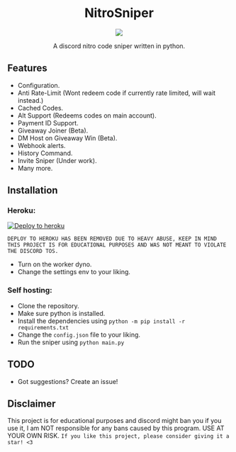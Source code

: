 <h1 align="center">NitroSniper</h1>

<p align="center">
  <a href="#"><img src="https://img.shields.io/codefactor/grade/github/adam757521/NitroSniper?style=flat-square" /></a>
</p>

<p align="center">
   A discord nitro code sniper written in python.
</p>

Features
-------------

- Configuration.
- Anti Rate-Limit (Wont redeem code if currently rate limited, will wait instead.)
- Cached Codes.
- Alt Support (Redeems codes on main account).
- Payment ID Support.
- Giveaway Joiner (Beta).
- DM Host on Giveaway Win (Beta).
- Webhook alerts.
- History Command.
- Invite Sniper (Under work).
- Many more.

Installation
-------------
### Heroku: ###

  [![Deploy to heroku](https://www.herokucdn.com/deploy/button.svg)](https://www.youtube.com/watch?v=dQw4w9WgXcQ)

  `DEPLOY TO HEROKU HAS BEEN REMOVED DUE TO HEAVY ABUSE, KEEP IN MIND THIS PROJECT IS FOR EDUCATIONAL PURPOSES AND WAS NOT MEANT TO VIOLATE THE DISCORD TOS.`
  
  - Turn on the worker dyno.
  - Change the settings env to your liking.

### Self hosting: ###
  - Clone the repository.
  - Make sure python is installed.
  - Install the dependencies using `python -m pip install -r requirements.txt` 
  - Change the `config.json` file to your liking.
  - Run the sniper using `python main.py`

TODO
-------------
- Got suggestions? Create an issue!

Disclaimer
-------------
This project is for educational purposes and discord might ban you if you use it, I am NOT responsible for any bans caused by this program. USE AT YOUR OWN RISK.
`If you like this project, please consider giving it a star! <3`

